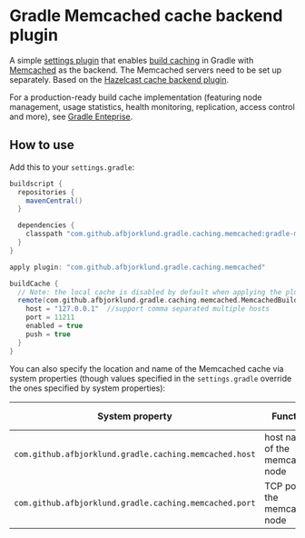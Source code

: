 # Gradle Memcached cache backend plugin

A simple [settings plugin](https://docs.gradle.org/current/dsl/org.gradle.api.initialization.Settings.html) that enables [build caching](https://guides.gradle.org/using-build-cache/) in Gradle with [Memcached](http://memcached.org) as the backend. The Memcached servers need to be set up separately.
Based on the [Hazelcast cache backend plugin](https://github.com/sinwe/gradle-hazelcast-plugin).

For a production-ready build cache implementation (featuring node management, usage statistics, health monitoring, replication, access control and more), see [Gradle Enteprise](https://gradle.com/build-cache).

## How to use

Add this to your `settings.gradle`:

```groovy
buildscript {
  repositories {
    mavenCentral()
  }

  dependencies {
    classpath "com.github.afbjorklund.gradle.caching.memcached:gradle-memcached-plugin:0.10"
  }
}

apply plugin: "com.github.afbjorklund.gradle.caching.memcached"

buildCache {
  // Note: the local cache is disabled by default when applying the plugin
  remote(com.github.afbjorklund.gradle.caching.memcached.MemcachedBuildCache) {
    host = "127.0.0.1"  //support comma separated multiple hosts
    port = 11211
    enabled = true
    push = true
  }
}
```

You can also specify the location and name of the Memcached cache via system properties (though values specified in the `settings.gradle` override the ones specified by system properties):

System property                                        | Function                        | Default value
------------------------------------------------------ | ------------------------------- | ------------
`com.github.afbjorklund.gradle.caching.memcached.host` | host name of the memcached node | `127.0.0.1`
`com.github.afbjorklund.gradle.caching.memcached.port` | TCP port of the memcached node  | `11211`
